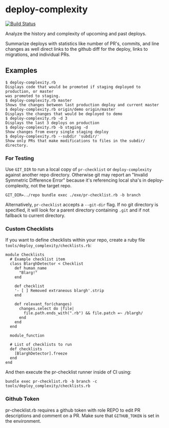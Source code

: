 # deploy-complexity

[![Build Status](https://travis-ci.org/NoRedInk/deploy-complexity.svg?branch=master)](https://travis-ci.org/NoRedInk/deploy-complexity)

Analyze the history and complexity of upcoming and past deploys.

Summarize deploys with statistics like number of PR's, commits, and line changes
as well direct links to the github diff for the deploy, links to migrations, and
individual PRs.

## Examples

```
$ deploy-complexity.rb
Displays code that would be promoted if staging deployed to production, or master
was promoted to staging.
$ deploy-complexity.rb master
Shows the changes between last production deploy and current master
$ deploy-complexity.rb origin/demo origin/master
Displays the changes that would be deployed to demo
$ deploy-complexity.rb -d 3
Displays the last 3 deploys on production
$ deploy-complexity.rb -b staging -d
Show changes from every single staging deploy
$ deploy-complexity.rb --subdir 'subdir/'
Show only PRs that make modifications to files in the subdir/ directory.
```

### For Testing

Use `GIT_DIR` to run a local copy of `pr-checklist` or `deploy-complexity` against another repo directory. Otherwise git may report an "Invalid Symmetric Difference Error" because it's referencing local sha's in deploy-complexity, not the target repo.

```
GIT_DIR=../repo bundle exec ./exe/pr-checklist.rb -b branch
```

Alternatively, `pr-checklist` accepts a `--git-dir` flag. If no git directory is
specified, it will look for a parent directory containing `.git` and if not
fallback to current directory.

### Custom Checklists

If you want to define checklists within your repo, create a ruby file `tools/deploy_complexity/checklists.rb`:

```
module Checklists
  # Example checklist item
  class BlarghDetector < Checklist
    def human_name
      "Blarg!"
    end

    def checklist
    '- [ ] Removed extraneous blargh'.strip
    end

    def relevant_for(changes)
      changes.select do |file|
        file.path.ends_with(".rb") && file.patch =~ /blargh/
      end
    end
  end

  module_function

  # List of checklists to run
  def checklists
    [BlarghDetector].freeze
  end
end
```

And then execute the pr-checklist runner inside of CI using:

```
bundle exec pr-checklist.rb -b branch -c tools/deploy_complexity/checklists.rb
```

### Github Token

pr-checklist.rb requires a github token with role REPO to edit PR descriptions and comment on a PR. Make sure that `GITHUB_TOKEN` is set in the environment.
